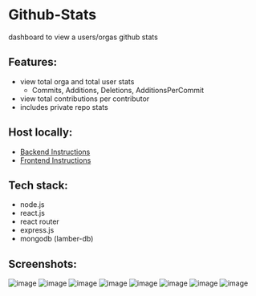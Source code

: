# Github-Stats

dashboard to view a users/orgas github stats

## Features:

-   view total orga and total user stats
    -   Commits, Additions, Deletions, AdditionsPerCommit
-   view total contributions per contributor
-   includes private repo stats

## Host locally:

-   [Backend Instructions](./server/README.md)
-   [Frontend Instructions](./frontend/README.md)

## Tech stack:

-   node.js
-   react.js
-   react router
-   express.js
-   mongodb (lamber-db)

## Screenshots:

![image](https://user-images.githubusercontent.com/47723417/118850350-fbac1800-b8d0-11eb-82d3-81b4cb5a2aaa.png)
![image](https://user-images.githubusercontent.com/47723417/118850425-0ff01500-b8d1-11eb-8ae7-3bea8bef9eb7.png)
![image](https://user-images.githubusercontent.com/47723417/118850462-167e8c80-b8d1-11eb-9e2c-d2df107e8795.png)
![image](https://user-images.githubusercontent.com/47723417/118850486-1c746d80-b8d1-11eb-8458-867c3d44c921.png)
![image](https://user-images.githubusercontent.com/47723417/118850512-24341200-b8d1-11eb-8a33-e2f743200111.png)
![image](https://user-images.githubusercontent.com/47723417/118850558-31e99780-b8d1-11eb-8755-1acffe1b38e6.png)
![image](https://user-images.githubusercontent.com/47723417/118850679-52b1ed00-b8d1-11eb-8b7b-d273273da14b.png)
![image](https://user-images.githubusercontent.com/47723417/118850715-5a719180-b8d1-11eb-83d1-6c377eba1d61.png)

